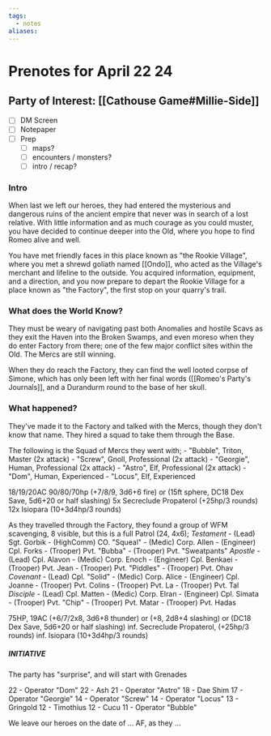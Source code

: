 ```yaml
---
tags:
  - notes
aliases:
---
```


# Prenotes for April 22 24
## Party of Interest: [[Cathouse Game#Millie-Side]]
- [ ] DM Screen
- [ ] Notepaper
- [ ] Prep
	- [ ] maps?
	- [ ] encounters / monsters?
	- [ ] intro / recap?

### Intro
When last we left our heroes, they had entered the mysterious and dangerous ruins of the ancient empire that never was in search of a lost relative. With little information and as much courage as you could muster, you have decided to continue deeper into the Old, where you hope to find Romeo alive and well.

You have met friendly faces in this place known as "the Rookie Village", where you met a shrewd goliath named [[Ondo]], who acted as the Village's merchant and lifeline to the outside. You acquired information, equipment, and a direction, and you now prepare to depart the Rookie Village for a place known as "the Factory", the first stop on your quarry's trail.

### What does the World Know?

They must be weary of navigating past both Anomalies and hostile Scavs as they exit the Haven into the Broken Swamps, and even moreso when they do enter Factory from there; one of the few major conflict sites within the Old. The Mercs are still winning. 

When they do reach the Factory, they can find the well looted corpse of Simone, which has only been left with her final words ([[Romeo's Party's Journals]], and a Durandurm round to the base of her skull. 

### What happened?
They've made it to the Factory and talked with the Mercs, though they don't know that name. They hired a squad to take them through the Base.

The following is the Squad of Mercs they went with;
	- "Bubble", Triton, Master (2x attack)
	- "Screw", Gnoll, Professional (2x attack)
	- "Georgie", Human, Professional (2x attack)
	- "Astro", Elf, Professional (2x attack)
	- "Dom", Human, Experienced
	- "Locus", Elf, Experienced

18/19/20AC 90/80/70hp (+7/8/9, 3d6+6 fire) or (15ft sphere, DC18 Dex Save, 5d6+20 or half slashing)
5x Secreclude Propaterol (+25hp/3 rounds)
12x Isiopara (10+3d4hp/3 rounds)

As they travelled through the Factory, they found a group of WFM scavenging, 8 visible, but this is a full Patrol (24, 4x6);
	*Testament*
	- (Lead) Sgt. Gorbik
	- (HighComm) CO. "Squeal"
	- (Medic) Corp. Allen
	- (Engineer) Cpl. Forks
	- (Trooper) Pvt. "Bubba"
	- (Trooper) Pvt. "Sweatpants"
	*Apostle*
	- (Lead) Cpl. Alavon
	- (Medic) Corp. Enoch
	- (Engineer) Cpl. Benkaei
	- (Trooper) Pvt. Jean
	- (Trooper) Pvt. "Piddles"
	- (Trooper) Pvt. Ohav
	*Covenant*
	- (Lead) Cpl. "Solid"
	- (Medic) Corp. Alice
	- (Engineer) Cpl. Joanne
	- (Trooper) Pvt. Colins
	- (Trooper) Pvt. La
	- (Trooper) Pvt. Tal
	*Disciple*
	- (Lead) Cpl. Matten
	- (Medic) Corp. Elran
	- (Engineer) Cpl. Simata
	- (Trooper) Pvt. "Chip"
	- (Trooper) Pvt. Matar
	- (Trooper) Pvt. Hadas

75HP, 19AC  (+6/7/2x8, 3d6+8 thunder) or (+8, 2d8+4 slashing) or (DC18 Dex Save, 5d6+20 or half slashing) 
inf. Secreclude Propaterol, (+25hp/3 rounds)
inf. Isiopara (10+3d4hp/3 rounds)

##### INITIATIVE
The party has "surprise", and will start with Grenades

22 - Operator "Dom"
22 - Ash
21 - Operator "Astro"
18 - Dae Shim
17 - Operator "Georgie"
14 - Operator "Screw"
14 - Operator "Locus"
13 - Gringold
12 - Timothius
12 - Cucu
11 - Operator "Bubble"


We leave our heroes on the date of ... AF, as they ...